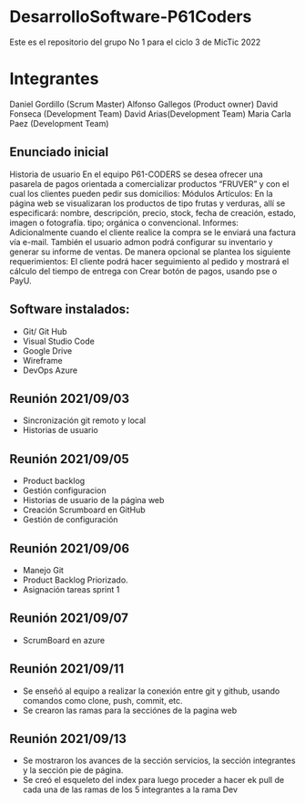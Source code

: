 # DesarrolloSoftware-P61Coders
Este es el repositorio del grupo No 1 para el ciclo 3 de MicTic 2022
# Integrantes
Daniel Gordillo (Scrum Master)
Alfonso Gallegos (Product owner)
David Fonseca (Development Team)
David Arias(Development Team)
Maria Carla Paez (Development Team)
## Enunciado inicial
Historia de usuario
En el equipo P61-CODERS se desea ofrecer una pasarela de pagos orientada a comercializar productos “FRUVER” y con el cual los clientes pueden pedir sus domicilios: 
Módulos
Artículos:
En la página web se visualizaran los productos de tipo frutas y verduras, allí se especificará: nombre, descripción, precio, stock, fecha de creación, estado, imagen o fotografía. tipo; orgánica o convencional.
Informes:
Adicionalmente cuando el cliente realice la compra se le enviará una factura vía e-mail. También el usuario admon podrá configurar su inventario y generar su informe de ventas.
De manera opcional se plantea los siguiente requerimientos:
El cliente podrá hacer seguimiento al pedido y mostrará el cálculo del tiempo de entrega con <base en el tiempo indicado por Waze>
Crear botón de pagos, usando pse o PayU. 

## Software instalados:
- Git/ Git Hub
- Visual Studio Code
- Google Drive
- Wireframe
- DevOps Azure

## Reunión 2021/09/03
- Sincronización git remoto y local
- Historias de usuario

## Reunión 2021/09/05
- Product backlog
- Gestión configuracion 
- Historias de usuario de la página web
- Creación Scrumboard en GitHub
- Gestión de configuración
 
## Reunión 2021/09/06
- Manejo Git
- Product Backlog Priorizado.
- Asignación tareas sprint 1

## Reunión 2021/09/07
- ScrumBoard en azure

## Reunión 2021/09/11
- Se enseñó al equipo a realizar la conexión entre git y github, usando comandos como clone, push, commit, etc.
- Se crearon las ramas para la secciónes de la pagina web

## Reunión 2021/09/13
- Se mostraron los avances de la sección servicios, la sección integrantes y la sección pie de página.
- Se creó el esqueleto del index para luego proceder a hacer ek pull de cada una de las ramas de los 5 integrantes a la rama Dev



